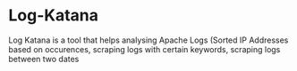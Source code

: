 # Log-Katana
Log Katana is a tool that helps analysing Apache Logs (Sorted IP Addresses based on occurences, scraping logs with certain keywords, scraping logs between two dates
